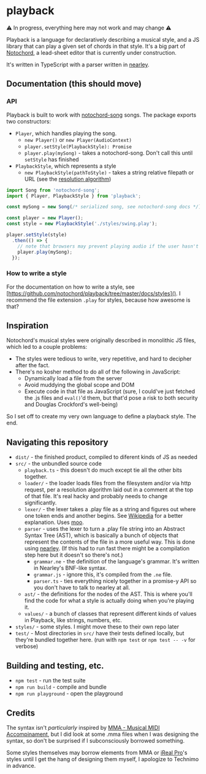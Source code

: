 # playback

:warning: In progress, everything here may not work and may change :warning:

Playback is a language for declaratively describing a musical style, and a JS
library that can play a given set of chords in that style. It's a big part of
[Notochord](https://notochord.github.io/notochord/demo/), a lead-sheet editor
that is currently under construction.

It's written in TypeScript with a parser written in
[nearley](https://github.com/kach/nearley).

## Documentation (this should move)

### API

Playback is built to work with [notochord-song](https://github.com/notochord/notochord-song)
songs. The package exports two constructors:

- `Player`, which handles playing the song.
  - `new Player()` or `new Player(AudioContext)`
  - `player.setStyle(PlaybackStyle): Promise`
  - `player.play(mySong)` - takes a notochord-song. Don't call this until
    `setStyle` has finished
- `PlaybackStyle`, which represents a style
  - `new PlaybackStyle(pathToStyle)` - takes a string relative filepath or URL
    (see the [resolution algorithm](https://github.com/notochord/playback/blob/master/src/loader/loader.js))

```javascript
import Song from 'notochord-song';
import { Player, PlaybackStyle } from 'playback';

const mySong = new Song(/* serialized song, see notochord-song docs */);

const player = new Player();
const style = new PlaybackStyle('./styles/swing.play');

player.setStyle(style)
  .then(() => {
    // note that browsers may prevent playing audio if the user hasn't initiated it
    player.play(mySong);
  });
```

### How to write a style

For the documentation on how to write a style, see
[https://github.com/notochord/playback/tree/master/docs/styles](). I recommend
the file extension `.play` for styles, because how awesome is that?

## Inspiration

Notochord's musical styles were originally described in monolithic JS files,
which led to a couple problems:
  * The styles were tedious to write, very repetitive, and hard to decipher
    after the fact.
  * There's no kosher method to do all of the following in JavaScript:
    * Dynamically load a file from the server
    * Avoid muddying the global scope and DOM
    * Execute code in that file as JavaScript (sure, I could've just fetched the
      .js files and `eval()`'d them, but that'd pose a risk to both security and
      Douglas Crockford's well-being)

So I set off to create my very own language to define a playback style. The end.

## Navigating this repository

- `dist/` - the finished product, compiled to diferent kinds of JS as needed
- `src/` - the unbundled source code
  - `playback.ts` - this doesn't do much except tie all the other bits together.
  - `loader/` - the loader loads files from the filesystem and/or via http
    request, per a resolution algorithm laid out in a comment at the top of that
    file. It's real hacky and probably needs to change significantly.
  - `lexer/` - the lexer takes a .play file as a string and figures out where
    one token ends and another begins. See
    [Wikipedia](https://en.wikipedia.org/wiki/Lexical_analysis) for a better
    explanation. Uses [moo](https://github.com/no-context/moo).
  - `parser` - uses the lexer to turn a .play file string into an Abstract
    Syntax Tree (AST), which is basically a bunch of objects that represent
    the contents of the file in a more useful way. This is done using 
    [nearley](https://github.com/kach/nearley). (If this had to run fast
    there might be a compilation step here but it doesn't so there's not.)
    - `grammar.ne` - the definition of the language's grammar. It's written in
      Nearley's BNF-like syntax.
    - `grammar.js` - ignore this, it's compiled from the `.ne` file.
    - `parser.ts` - ties everything nicely together in a promise-y API so you
      don't have to talk to nearley at all.
  - `ast/` - the definitions for the nodes of the AST. This is where you'll
    find the code for what a style is actually doing when you're playing it.
  - `values/` - a bunch of classes that represent different kinds of values in
    Playback, like strings, numbers, etc.
- `styles/` - some styles. I might move these to their own repo later
- `test/` - Most directories in `src/` have their tests defined locally, but
  they're bundled together here. (run with `npm test` or `npm test -- -v` for
  verbose)

## Building and testing, etc.

- `npm test` - run the test suite
- `npm run build` - compile and bundle
- `npm run playground` - open the playground

## Credits

The syntax isn't _particularly_ inspired by [MMA - Musical MIDI Accompinament](https://www.mellowood.ca/mma/index.html),
but I did look at some .mma files when I was designing the syntax, so don't be
surprised if I subconsciously borrowed something.

Some styles themselves may borrow elements from MMA or [iReal Pro](https://irealpro.com/)'s
styles until I get the hang of designing them myself, I apologize to Technimo
in advance.
